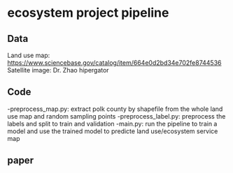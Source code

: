 # ecosystem project pipeline

## Data
Land use map: https://www.sciencebase.gov/catalog/item/664e0d2bd34e702fe8744536
Satellite image: Dr. Zhao hipergator

## Code
-preprocess_map.py: extract polk county by shapefile from the whole land use map and random sampling points
-preprocess_label.py: preprocess the labels and split to train and validation
-main.py: run the pipeline to train a model and use the trained model to predicte land use/ecosystem service map

## paper


